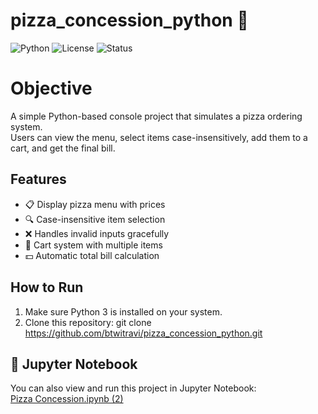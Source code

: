 # pizza_concession_python 🍕 
![Python](https://img.shields.io/badge/Python-3.x-blue.svg)
![License](https://img.shields.io/badge/License-MIT-green.svg)
![Status](https://img.shields.io/badge/Status-Active-success.svg)
# Objective 

A simple Python-based console project that simulates a pizza ordering system.  
Users can view the menu, select items case-insensitively, add them to a cart, and get the final bill.

## Features
- 📋 Display pizza menu with prices
- 🔍 Case-insensitive item selection
- ❌ Handles invalid inputs gracefully
- 🛒 Cart system with multiple items
- 💵 Automatic total bill calculation

## How to Run
1. Make sure Python 3 is installed on your system.
2. Clone this repository:
   git clone https://github.com/btwitravi/pizza_concession_python.git
## 📓 Jupyter Notebook
You can also view and run this project in Jupyter Notebook:  
[Pizza Concession.ipynb (2)](Pizza%20Concession.ipynb (2))

